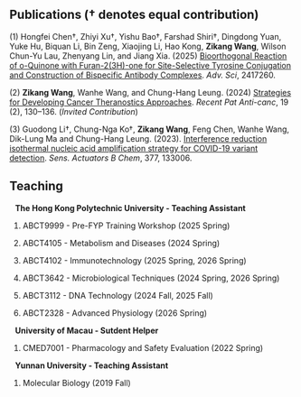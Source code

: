 ## Publications († denotes equal contribution)

(1) Hongfei Chen†, Zhiyi Xu†, Yishu Bao†, Farshad Shiri†, Dingdong Yuan, Yuke Hu, Biquan Li, Bin Zeng, Xiaojing Li, Hao Kong, **Zikang Wang**, Wilson Chun-Yu Lau, Zhenyang Lin, and Jiang Xia. (2025) [Bioorthogonal Reaction of o-Quinone with Furan-2(3H)-one for Site-Selective Tyrosine Conjugation and Construction of Bispecific Antibody Complexes](https://advanced.onlinelibrary.wiley.com/doi/10.1002/advs.202417260). _Adv. Sci_, 2417260.

(2) **Zikang Wang**, Wanhe Wang, and Chung-Hang Leung. (2024) [Strategies for Developing Cancer Theranostics Approaches](https://www.eurekaselect.com/article/131687). _Recent Pat Anti-canc_, 19 (2), 130–136. (_Invited Contribution_)

(3) Guodong Li†, Chung-Nga Ko†, **Zikang Wang**, Feng Chen, Wanhe Wang, Dik-Lung Ma and Chung-Hang Leung. (2023). [Interference reduction isothermal nucleic acid amplification strategy for COVID-19 variant detection](https://www.sciencedirect.com/science/article/pii/S0925400522016495?via%3Dihub#fig0030). _Sens. Actuators B Chem_, 377, 133006.


## Teaching

<h4 style="margin:0 10px 0;">The Hong Kong Polytechnic University - Teaching Assistant</h4> 

1. ABCT9999 - Pre-FYP Training Workshop (2025 Spring)

2. ABCT4105 - Metabolism and Diseases (2024 Spring)

3. ABCT4102 - Immunotechnology (2025 Spring, 2026 Spring)

4. ABCT3642 - Microbiological Techniques (2024 Spring, 2026 Spring)

5. ABCT3112 - DNA Technology (2024 Fall, 2025 Fall)

6. ABCT2328 - Advanced Physiology (2026 Spring)

<h4 style="margin:0 10px 0;">University of Macau - Sutdent Helper</h4>

1. CMED7001 - Pharmacology and Safety Evaluation (2022 Spring)

<h4 style="margin:0 10px 0;">Yunnan University - Teaching Assistant</h4>

1. Molecular Biology (2019 Fall)

